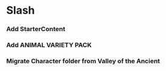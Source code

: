 # Slash

### Add StarterContent
### Add ANIMAL VARIETY PACK
### Migrate Character folder from Valley of the Ancient
